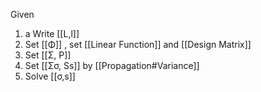Given 

1. a Write [[L,l]]
1. Set  [[Φ]] , set [[Linear Function]] and [[Design Matrix]]
3. Set [[Σ, P]]
5. Set [[Σσ, Ss]] by [[Propagation#Variance]]
6. Solve [[σ,s]]
 